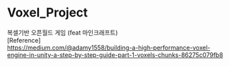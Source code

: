 # Voxel_Project
 복셀기반 오픈월드 게임 (feat 마인크래프트)
 <br/>
[Reference]
<br/>
https://medium.com/@adamy1558/building-a-high-performance-voxel-engine-in-unity-a-step-by-step-guide-part-1-voxels-chunks-86275c079fb8
